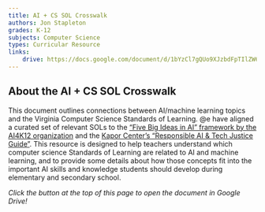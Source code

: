 ```yaml
---
title: AI + CS SOL Crosswalk
authors: Jon Stapleton
grades: K-12
subjects: Computer Science
types: Curricular Resource
links:
    drive: https://docs.google.com/document/d/1bYzCl7gQUo9XJzbdFpTIlZW6_cZSD16R8S5mIzMtgZ4/edit?tab=t.0
---
```


## About the AI + CS SOL Crosswalk

This document outlines connections between AI/machine learning topics and the Virginia Computer Science Standards of Learning. @e have aligned a curated set of relevant SOLs to the [“Five Big Ideas in AI” framework by the AI4K12 organization](https://ai4k12.org/wp-content/uploads/AI4K12_Five_Big_Ideas_Poster_v2.pdf) and the [Kapor Center’s “Responsible AI & Tech Justice Guide”](https://kaporfoundation.org/wp-content/uploads/2024/01/Responsible-AI-Guide-Kapor-Foundation.pdf). This resource is designed to help teachers understand which computer science Standards of Learning are related to AI and machine learning, and to provide some details about how those concepts fit into the important AI skills and knowledge students should develop during elementary and secondary school.

*Click the button at the top of this page to open the document in Google Drive!*